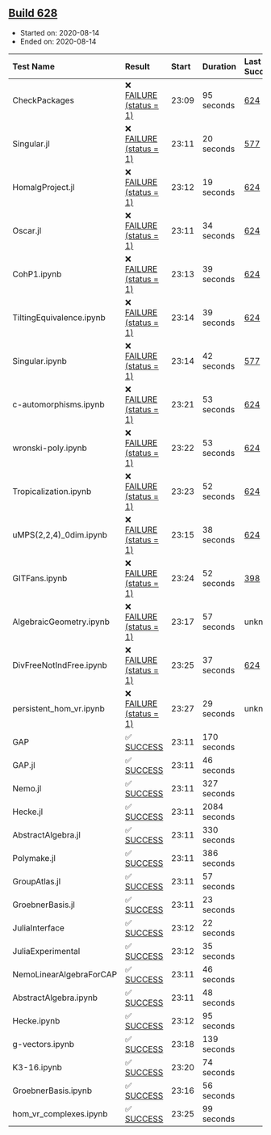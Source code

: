 ## [Build 628](https://oscarci.mathematik.uni-kl.de/job/oscar-stable/628/)

* Started on: 2020-08-14
* Ended on: 2020-08-14

| Test Name    | Result | Start | Duration | Last Success | First Failure |
|:-------------|:-------|:------|:---------|:-------------|:--------------|
| CheckPackages | ❌ [FAILURE (status = 1)](https://oscarci.mathematik.uni-kl.de/job/oscar-stable/628/artifact/logs/build-628/CheckPackages.log) | 23:09 | 95 seconds | [624](https://oscarci.mathematik.uni-kl.de/job/oscar-stable/624/) | [625](https://oscarci.mathematik.uni-kl.de/job/oscar-stable/625/) |
| Singular.jl | ❌ [FAILURE (status = 1)](https://oscarci.mathematik.uni-kl.de/job/oscar-stable/628/artifact/logs/build-628/Singular.jl.log) | 23:11 | 20 seconds | [577](https://oscarci.mathematik.uni-kl.de/job/oscar-stable/577/) | [578](https://oscarci.mathematik.uni-kl.de/job/oscar-stable/578/) |
| HomalgProject.jl | ❌ [FAILURE (status = 1)](https://oscarci.mathematik.uni-kl.de/job/oscar-stable/628/artifact/logs/build-628/HomalgProject.jl.log) | 23:12 | 19 seconds | [624](https://oscarci.mathematik.uni-kl.de/job/oscar-stable/624/) | [625](https://oscarci.mathematik.uni-kl.de/job/oscar-stable/625/) |
| Oscar.jl | ❌ [FAILURE (status = 1)](https://oscarci.mathematik.uni-kl.de/job/oscar-stable/628/artifact/logs/build-628/Oscar.jl.log) | 23:11 | 34 seconds | [624](https://oscarci.mathematik.uni-kl.de/job/oscar-stable/624/) | [625](https://oscarci.mathematik.uni-kl.de/job/oscar-stable/625/) |
| CohP1.ipynb | ❌ [FAILURE (status = 1)](https://oscarci.mathematik.uni-kl.de/job/oscar-stable/628/artifact/logs/build-628/CohP1.ipynb.log) | 23:13 | 39 seconds | [624](https://oscarci.mathematik.uni-kl.de/job/oscar-stable/624/) | [625](https://oscarci.mathematik.uni-kl.de/job/oscar-stable/625/) |
| TiltingEquivalence.ipynb | ❌ [FAILURE (status = 1)](https://oscarci.mathematik.uni-kl.de/job/oscar-stable/628/artifact/logs/build-628/TiltingEquivalence.ipynb.log) | 23:14 | 39 seconds | [624](https://oscarci.mathematik.uni-kl.de/job/oscar-stable/624/) | [625](https://oscarci.mathematik.uni-kl.de/job/oscar-stable/625/) |
| Singular.ipynb | ❌ [FAILURE (status = 1)](https://oscarci.mathematik.uni-kl.de/job/oscar-stable/628/artifact/logs/build-628/Singular.ipynb.log) | 23:14 | 42 seconds | [577](https://oscarci.mathematik.uni-kl.de/job/oscar-stable/577/) | [578](https://oscarci.mathematik.uni-kl.de/job/oscar-stable/578/) |
| c-automorphisms.ipynb | ❌ [FAILURE (status = 1)](https://oscarci.mathematik.uni-kl.de/job/oscar-stable/628/artifact/logs/build-628/c-automorphisms.ipynb.log) | 23:21 | 53 seconds | [624](https://oscarci.mathematik.uni-kl.de/job/oscar-stable/624/) | [625](https://oscarci.mathematik.uni-kl.de/job/oscar-stable/625/) |
| wronski-poly.ipynb | ❌ [FAILURE (status = 1)](https://oscarci.mathematik.uni-kl.de/job/oscar-stable/628/artifact/logs/build-628/wronski-poly.ipynb.log) | 23:22 | 53 seconds | [624](https://oscarci.mathematik.uni-kl.de/job/oscar-stable/624/) | [625](https://oscarci.mathematik.uni-kl.de/job/oscar-stable/625/) |
| Tropicalization.ipynb | ❌ [FAILURE (status = 1)](https://oscarci.mathematik.uni-kl.de/job/oscar-stable/628/artifact/logs/build-628/Tropicalization.ipynb.log) | 23:23 | 52 seconds | [624](https://oscarci.mathematik.uni-kl.de/job/oscar-stable/624/) | [625](https://oscarci.mathematik.uni-kl.de/job/oscar-stable/625/) |
| uMPS(2,2,4)_0dim.ipynb | ❌ [FAILURE (status = 1)](https://oscarci.mathematik.uni-kl.de/job/oscar-stable/628/artifact/logs/build-628/uMPS-2-2-4-_0dim.ipynb.log) | 23:15 | 38 seconds | [624](https://oscarci.mathematik.uni-kl.de/job/oscar-stable/624/) | [625](https://oscarci.mathematik.uni-kl.de/job/oscar-stable/625/) |
| GITFans.ipynb | ❌ [FAILURE (status = 1)](https://oscarci.mathematik.uni-kl.de/job/oscar-stable/628/artifact/logs/build-628/GITFans.ipynb.log) | 23:24 | 52 seconds | [398](https://oscarci.mathematik.uni-kl.de/job/oscar-stable/398/) | [399](https://oscarci.mathematik.uni-kl.de/job/oscar-stable/399/) |
| AlgebraicGeometry.ipynb | ❌ [FAILURE (status = 1)](https://oscarci.mathematik.uni-kl.de/job/oscar-stable/628/artifact/logs/build-628/AlgebraicGeometry.ipynb.log) | 23:17 | 57 seconds | unknown | unknown |
| DivFreeNotIndFree.ipynb | ❌ [FAILURE (status = 1)](https://oscarci.mathematik.uni-kl.de/job/oscar-stable/628/artifact/logs/build-628/DivFreeNotIndFree.ipynb.log) | 23:25 | 37 seconds | [624](https://oscarci.mathematik.uni-kl.de/job/oscar-stable/624/) | [625](https://oscarci.mathematik.uni-kl.de/job/oscar-stable/625/) |
| persistent_hom_vr.ipynb | ❌ [FAILURE (status = 1)](https://oscarci.mathematik.uni-kl.de/job/oscar-stable/628/artifact/logs/build-628/persistent_hom_vr.ipynb.log) | 23:27 | 29 seconds | unknown | unknown |
| GAP | ✅ [SUCCESS](https://oscarci.mathematik.uni-kl.de/job/oscar-stable/628/artifact/logs/build-628/GAP.log) | 23:11 | 170 seconds |  |  |
| GAP.jl | ✅ [SUCCESS](https://oscarci.mathematik.uni-kl.de/job/oscar-stable/628/artifact/logs/build-628/GAP.jl.log) | 23:11 | 46 seconds |  |  |
| Nemo.jl | ✅ [SUCCESS](https://oscarci.mathematik.uni-kl.de/job/oscar-stable/628/artifact/logs/build-628/Nemo.jl.log) | 23:11 | 327 seconds |  |  |
| Hecke.jl | ✅ [SUCCESS](https://oscarci.mathematik.uni-kl.de/job/oscar-stable/628/artifact/logs/build-628/Hecke.jl.log) | 23:11 | 2084 seconds |  |  |
| AbstractAlgebra.jl | ✅ [SUCCESS](https://oscarci.mathematik.uni-kl.de/job/oscar-stable/628/artifact/logs/build-628/AbstractAlgebra.jl.log) | 23:11 | 330 seconds |  |  |
| Polymake.jl | ✅ [SUCCESS](https://oscarci.mathematik.uni-kl.de/job/oscar-stable/628/artifact/logs/build-628/Polymake.jl.log) | 23:11 | 386 seconds |  |  |
| GroupAtlas.jl | ✅ [SUCCESS](https://oscarci.mathematik.uni-kl.de/job/oscar-stable/628/artifact/logs/build-628/GroupAtlas.jl.log) | 23:11 | 57 seconds |  |  |
| GroebnerBasis.jl | ✅ [SUCCESS](https://oscarci.mathematik.uni-kl.de/job/oscar-stable/628/artifact/logs/build-628/GroebnerBasis.jl.log) | 23:11 | 23 seconds |  |  |
| JuliaInterface | ✅ [SUCCESS](https://oscarci.mathematik.uni-kl.de/job/oscar-stable/628/artifact/logs/build-628/JuliaInterface.log) | 23:12 | 22 seconds |  |  |
| JuliaExperimental | ✅ [SUCCESS](https://oscarci.mathematik.uni-kl.de/job/oscar-stable/628/artifact/logs/build-628/JuliaExperimental.log) | 23:12 | 35 seconds |  |  |
| NemoLinearAlgebraForCAP | ✅ [SUCCESS](https://oscarci.mathematik.uni-kl.de/job/oscar-stable/628/artifact/logs/build-628/NemoLinearAlgebraForCAP.log) | 23:11 | 46 seconds |  |  |
| AbstractAlgebra.ipynb | ✅ [SUCCESS](https://oscarci.mathematik.uni-kl.de/job/oscar-stable/628/artifact/logs/build-628/AbstractAlgebra.ipynb.log) | 23:11 | 48 seconds |  |  |
| Hecke.ipynb | ✅ [SUCCESS](https://oscarci.mathematik.uni-kl.de/job/oscar-stable/628/artifact/logs/build-628/Hecke.ipynb.log) | 23:12 | 95 seconds |  |  |
| g-vectors.ipynb | ✅ [SUCCESS](https://oscarci.mathematik.uni-kl.de/job/oscar-stable/628/artifact/logs/build-628/g-vectors.ipynb.log) | 23:18 | 139 seconds |  |  |
| K3-16.ipynb | ✅ [SUCCESS](https://oscarci.mathematik.uni-kl.de/job/oscar-stable/628/artifact/logs/build-628/K3-16.ipynb.log) | 23:20 | 74 seconds |  |  |
| GroebnerBasis.ipynb | ✅ [SUCCESS](https://oscarci.mathematik.uni-kl.de/job/oscar-stable/628/artifact/logs/build-628/GroebnerBasis.ipynb.log) | 23:16 | 56 seconds |  |  |
| hom_vr_complexes.ipynb | ✅ [SUCCESS](https://oscarci.mathematik.uni-kl.de/job/oscar-stable/628/artifact/logs/build-628/hom_vr_complexes.ipynb.log) | 23:25 | 99 seconds |  |  |
